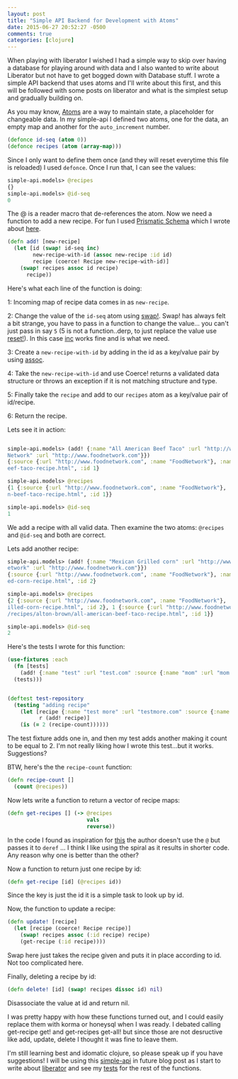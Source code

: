 ```yaml
---
layout: post
title: "Simple API Backend for Development with Atoms"
date: 2015-06-27 20:52:27 -0500
comments: true
categories: [clojure]
---
```


When playing with liberator I wished I had a simple way to skip over having a database for playing around with data and I also wanted to write about Liberator but not have to get bogged down with Database stuff. I wrote a simple API backend that uses atoms and I'll write about this first, and this will be followed with some posts on liberator and what is the simplest setup and gradually building on.

As you may know, [Atoms](https://clojuredocs.org/clojure.core/atom) are a way to maintain state, a placeholder for changeable data. In my simple-api I defined two atoms, one for the data, an empty map and another for the `auto_increment` number.

```clj models.clj
(defonce id-seq (atom 0))
(defonce recipes (atom (array-map)))
```

Since I only want to define them once (and they will reset everytime this file is reloaded) I used `defonce`. Once I run that, I can see the values:

```clj repl
simple-api.models> @recipes
{}
simple-api.models> @id-seq
0
```

The @ is a reader macro that de-references the atom. Now we need a function to add a new recipe. For fun I used [Prismatic Schema](https://github.com/Prismatic/schema) which I wrote about [here](http://www.clojuregeek.com/2015/04/18/using-lein-try-to-learn-prismatic-schema/).

```clj models.clj
(defn add! [new-recipe]
  (let [id (swap! id-seq inc)
        new-recipe-with-id (assoc new-recipe :id id)
        recipe (coerce! Recipe new-recipe-with-id)]
    (swap! recipes assoc id recipe)
      recipe))

```

Here's what each line of the function is doing:


1: Incoming map of recipe data comes in as `new-recipe`.

2: Change the value of the `id-seq` atom using [swap!](https://clojuredocs.org/clojure.core/swap!). Swap! has always felt a bit strange, you have to pass in a function to change the value... you can't just pass in say `5` (5 is not a function..derp, to just replace the value use [reset!](https://clojuredocs.org/clojure.core/reset!)). In this case [inc](https://clojuredocs.org/clojure.core/inc) works fine and is what we need.

3: Create a `new-recipe-with-id` by adding in the id as a key/value pair by using [assoc](https://clojuredocs.org/clojure.core/assoc).

4: Take the `new-recipe-with-id` and use Coerce! returns a validated data structure or throws an exception if it is not matching structure and type.

5: Finally take the `recipe` and add to our `recipes` atom as a key/value pair of id/recipe.

6: Return the recipe.

Lets see it in action:

```clj repl

simple-api.models> (add! {:name "All American Beef Taco" :url "http://www.foodnetwork.com/recipes/alton-brown/all-american-beef-taco-recipe.html" :source {:name "Food\
Network" :url "http://www.foodnetwork.com"}})
{:source {:url "http://www.foodnetwork.com", :name "FoodNetwork"}, :name "All American Beef Taco", :url "http://www.foodnetwork.com/recipes/alton-brown/all-american-b\
eef-taco-recipe.html", :id 1}

simple-api.models> @recipes
{1 {:source {:url "http://www.foodnetwork.com", :name "FoodNetwork"}, :name "All American Beef Taco", :url "http://www.foodnetwork.com/recipes/alton-brown/all-america\
n-beef-taco-recipe.html", :id 1}}

simple-api.models> @id-seq
1
```

We add a recipe with all valid data. Then examine the two atoms: `@recipes` and `@id-seq` and both are correct.


Lets add another recipe:

```clj repl
simple-api.models> (add! {:name "Mexican Grilled corn" :url "http://www.foodnetwork.com/recipes/tyler-florence/mexican-grilled-corn-recipe.html" :source {:name "FoodN\
etwork" :url "http://www.foodnetwork.com"}})
{:source {:url "http://www.foodnetwork.com", :name "FoodNetwork"}, :name "Mexican Grilled corn", :url "http://www.foodnetwork.com/recipes/tyler-florence/mexican-grill\
ed-corn-recipe.html", :id 2}

simple-api.models> @recipes
{2 {:source {:url "http://www.foodnetwork.com", :name "FoodNetwork"}, :name "Mexican Grilled corn", :url "http://www.foodnetwork.com/recipes/tyler-florence/mexican-gr\
illed-corn-recipe.html", :id 2}, 1 {:source {:url "http://www.foodnetwork.com", :name "FoodNetwork"}, :name "All American Beef Taco", :url "http://www.foodnetwork.com\
/recipes/alton-brown/all-american-beef-taco-recipe.html", :id 1}}

simple-api.models> @id-seq
2
```


Here's the tests I wrote for this function:

```clj models_test
(use-fixtures :each
  (fn [tests]
    (add! {:name "test" :url "test.com" :source {:name "mom" :url "mom.com"}})
  (tests)))


(deftest test-repository
  (testing "adding recipe"
    (let [recipe {:name "test more" :url "testmore.com" :source {:name "mom" :url "mom.com"}}
          r (add! recipe)]
    (is (= 2 (recipe-count))))))

```

The test fixture adds one in, and then my test adds another making it count to be equal to 2. I'm not really liking how I wrote this test...but it works. Suggestions?

BTW, here's the the `recipe-count` function:

```clj models.clj
(defn recipe-count []
  (count @recipes))
```


Now lets write a function to return a vector of recipe maps:

```clj models.clj
(defn get-recipes [] (-> @recipes
                         vals
                         reverse))
```

In the code I found as inspiration for [this](https://github.com/metosin/compojure-api-examples/blob/master/src/compojure/api/examples/domain.clj) the author doesn't use the `@` but passes it to `deref` ... I think I like using the spiral as it results in shorter code. Any reason why one is better than the other?


Now a function to return just one recipe by id:

```clj
(defn get-recipe [id] (@recipes id))
```

Since the key is just the id it is a simple task to look up by id.

Now, the function to update a recipe:

```clj
(defn update! [recipe]
  (let [recipe (coerce! Recipe recipe)]
    (swap! recipes assoc (:id recipe) recipe)
    (get-recipe (:id recipe))))

```

Swap here just takes the recipe given and puts it in place according to id. Not too complicated here.

Finally, deleting a recipe by id:

```clj
(defn delete! [id] (swap! recipes dissoc id) nil)
```

Disassociate the value at id and return nil.

I was pretty happy with how these functions turned out, and I could easily replace them with korma or honeysql when I was ready. I debated calling get-recipe get! and get-recipes get-all! but since those are not desructive like add, update, delete I thought it was fine to leave them.

I'm still learning best and idomatic clojure, so please speak up if you have suggestions! I will be using this [simple-api](https://github.com/rubygeek/simple-api) in future blog post as I start to write about [liberator](http://clojure-liberator.github.io/liberator/) and see my [tests](https://github.com/rubygeek/simple-api/blob/master/test/simple_api/models_test.clj) for the rest of the functions.
